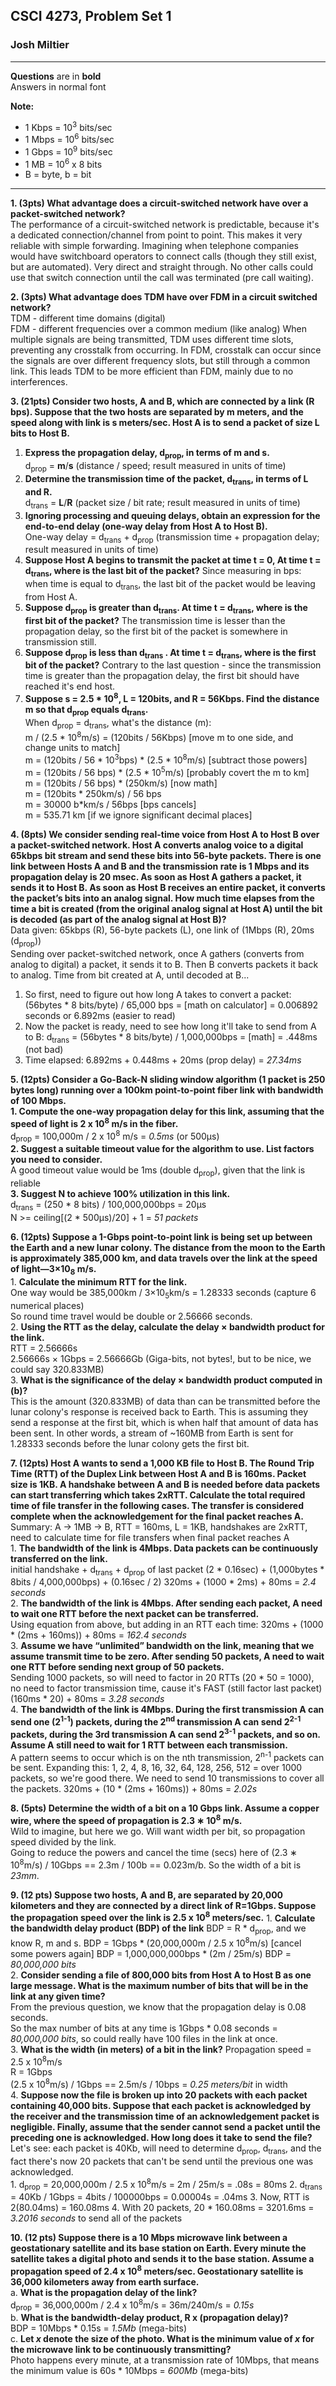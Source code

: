 ## CSCI 4273, Problem Set 1  
### Josh Miltier
----
**Questions** are in **bold**  
Answers in normal font  

**Note:**  
- 1 Kbps = 10<sup>3</sup> bits/sec  
- 1 Mbps = 10<sup>6</sup> bits/sec  
- 1 Gbps = 10<sup>9</sup> bits/sec  
- 1 MB = 10<sup>6</sup> x 8 bits  
- B = byte, b = bit  

----

**1. (3pts) What advantage does a circuit-switched network have over a packet-switched network?**  
  The performance of a circuit-switched network is predictable, because it's a dedicated connection/channel from point to point. This makes it very reliable with simple forwarding. Imagining when telephone companies would have switchboard operators to connect calls (though they still exist, but are automated). Very direct and straight through. No other calls could use that switch connection until the call was terminated (pre call waiting).


**2. (3pts) What advantage does TDM have over FDM in a circuit switched network?**  
  TDM - different time domains (digital)  
  FDM - different frequencies over a common medium (like analog)
  When multiple signals are being transmitted, TDM uses different time slots, preventing any crosstalk from occurring. In FDM, crosstalk can occur since the signals are over different frequency slots, but still through a common link. This leads TDM to be more efficient than FDM, mainly due to no interferences.

__3. (21pts) Consider two hosts, A and B, which are connected by a link (**R** bps). Suppose that the two hosts are separated by **m** meters, and the speed along with link is **s** meters/sec. Host A is to send a packet of size **L** bits to Host B.__   
  1. **Express the propagation delay, d<sub>prop</sub>, in terms of m and s.**  
    d<sub>prop</sub> = **m**/**s** (distance / speed; result measured in units of time)  
  2. **Determine the transmission time of the packet, d<sub>trans</sub>, in terms of L and R.**  
    d<sub>trans</sub> = **L**/**R**  (packet size / bit rate; result measured in units of time)       
  3. **Ignoring processing and queuing delays, obtain an expression for the end-to-end delay (one-way delay from Host A to Host B).**  
    One-way delay = d<sub>trans</sub> + d<sub>prop</sub> (transmission time + propagation delay; result measured in units of time)  
  4. **Suppose Host A begins to transmit the packet at time t = 0, At time t = d<sub>trans</sub>, where is the last bit of the packet?**
    Since measuring in bps: when time is equal to d<sub>trans</sub>, the last bit of the packet would be leaving from Host A.  
  5. **Suppose d<sub>prop</sub> is greater than d<sub>trans</sub>. At time t = d<sub>trans</sub>, where is the first bit of the packet?**
    The transmission time is lesser than the propagation delay, so the first bit of the packet is somewhere in transmission still.  
  6. **Suppose d<sub>prop</sub> is less than d<sub>trans</sub> . At time t = d<sub>trans</sub>, where is the first bit of the packet?**
    Contrary to the last question - since the transmission time is greater than the propagation delay, the first bit should have reached it's end host.  
  7. **Suppose s = 2.5 * 10<sup>8</sup>, L = 120bits, and R = 56Kbps. Find the distance m so that d<sub>prop</sub> equals d<sub>trans</sub>.**   
    When d<sub>prop</sub> = d<sub>trans</sub>, what's the distance (m):  
    m / (2.5 * 10<sup>8</sup>m/s) = (120bits / 56Kbps)                    [move m to one side, and change units to match]  
    m = (120bits / 56 * 10<sup>3</sup>bps) * (2.5 * 10<sup>8</sup>m/s)    [subtract those powers]  
    m = (120bits / 56 bps) * (2.5 * 10<sup>5</sup>m/s)                    [probably covert the m to km]  
    m = (120bits / 56 bps) * (250km/s)     [now math]  
    m = (120bits * 250km/s) / 56 bps  
    m = 30000 b*km/s / 56bps                [bps cancels]  
    m = 535.71 km                           [if we ignore significant decimal places]  


**4. (8pts) We consider sending real-time voice from Host A to Host B over a packet-switched network. Host A converts analog voice to a digital 65kbps bit stream and send these bits into 56-byte packets. There is one link between Hosts A and B and the transmission rate is 1 Mbps and its propagation delay is 20 msec. As soon as Host A gathers a packet, it sends it to Host B. As soon as Host B receives an entire packet, it converts the packet’s bits into an analog signal. How much time elapses from the time a bit is created (from the original analog signal at Host A) until the bit is decoded (as part of the analog signal at Host B)?**  
  Data given: 65kbps (R), 56-byte packets (L), one link of (1Mbps (R), 20ms (d<sub>prop</sub>))  
  Sending over packet-switched network, once A gathers (converts from analog to digital) a packet, it sends it to B. Then B converts packets it back to analog. Time from bit created at A, until decoded at B...  
  1. So first, need to figure out how long A takes to convert a packet:  (56bytes * 8 bits/byte) / 65,000 bps = [math on calculator] = 0.006892 seconds or 6.892ms (easier to read)  
  2. Now the packet is ready, need to see how long it'll take to send from A to B: d<sub>trans</sub> = (56bytes * 8 bits/byte) / 1,000,000bps = [math] = .448ms (not bad)
  3. Time elapsed: 6.892ms + 0.448ms + 20ms (prop delay) = *27.34ms*  


**5. (12pts) Consider a Go-Back-N sliding window algorithm (1 packet is 250 bytes long) running over a 100km point-to-point fiber link with bandwidth of 100 Mbps.**   
    **1. Compute the one-way propagation delay for this link, assuming that the speed of light is 2 x 10<sup>8</sup> m/s in the fiber.**  
        d<sub>prop</sub> = 100,000m / 2 x 10<sup>8</sup> m/s = *0.5ms* (or 500μs)  
    **2. Suggest a suitable timeout value for the algorithm to use. List factors you need to consider.**  
        A good timeout value would be 1ms (double d<sub>prop</sub>), given that the link is reliable  
    **3. Suggest N to achieve 100% utilization in this link.**  
        d<sub>trans</sub> = (250 * 8 bits) / 100,000,000bps = 20μs  
        N >= ceiling[(2 * 500μs)/20] + 1 = *51 packets*


**6. (12pts) Suppose a 1-Gbps point-to-point link is being set up between the Earth and a new lunar colony. The distance from the moon to the Earth is approximately 385,000 km, and data travels over the link at the speed of light—3×10<sub>8</sub> m/s.**  
    1. **Calculate the minimum RTT for the link.**  
        One way would be 385,000km / 3×10<sub>5</sub>km/s = 1.28333 seconds (capture 6 numerical places)  
        So round time travel would be double or 2.56666 seconds.  
    2. **Using the RTT as the delay, calculate the delay × bandwidth product for the link.**  
        RTT = 2.56666s  
        2.56666s × 1Gbps = 2.56666Gb (Giga-bits, not bytes!, but to be nice, we could say 320.833MB)  
    3. **What is the significance of the delay × bandwidth product computed in (b)?**  
        This is the amount (320.833MB) of data than can be transmitted before the lunar colony's response is received back to Earth. This is assuming they send a response at the first bit, which is when half that amount of data has been sent. In other words, a stream of ~160MB from Earth is sent for 1.28333 seconds before the lunar colony gets the first bit.


**7. (12pts) Host A wants to send a 1,000 KB file to Host B. The Round Trip Time (RTT) of the Duplex Link between Host A and B is 160ms. Packet size is 1KB. A handshake between A and B is needed before data packets can start transferring which takes 2xRTT. Calculate the total required time of file transfer in the following cases. The transfer is considered complete when the acknowledgement for the final packet reaches A.**  
    Summary: A -> 1MB -> B, RTT = 160ms, L = 1KB, handshakes are 2xRTT, need to calculate time for file transfers when final packet reaches A  
    1. **The bandwidth of the link is 4Mbps. Data packets can be continuously transferred on the link.**  
        initial handshake + d<sub>trans</sub> + d<sub>prop</sub> of last packet
        (2 * 0.16sec) + (1,000bytes * 8bits / 4,000,000bps) + (0.16sec / 2)
        320ms + (1000 * 2ms) + 80ms = *2.4 seconds*   
    2. **The bandwidth of the link is 4Mbps. After sending each packet, A need to wait one RTT before the next packet can be transferred.**  
      Using equation from above, but adding in an RTT each time: 320ms + (1000 * (2ms + 160ms)) + 80ms = *162.4 seconds*   
    3. **Assume we have “unlimited” bandwidth on the link, meaning that we assume transmit time to be zero. After sending 50 packets, A need to wait one RTT before sending next group of 50 packets.**  
      Sending 1000 packets, so will need to factor in 20 RTTs (20 * 50 = 1000), no need to factor transmission time, cause it's FAST (still factor last packet)
      (160ms * 20) + 80ms = *3.28 seconds*  
    4. **The bandwidth of the link is 4Mbps. During the first transmission A can send one (2<sup>1-1</sup>) packets, during the 2<sup>nd</sup> transmission A can send 2<sup>2-1</sup> packets, during the 3rd transmission A can send 2<sup>3-1</sup> packets, and so on. Assume A still need to wait for 1 RTT between each transmission.**  
      A pattern seems to occur which is on the nth transmission, 2<sup>n-1</sup> packets can be sent. Expanding this: 1, 2, 4, 8, 16, 32, 64, 128, 256, 512 = over 1000 packets, so we're good there. We need to send 10 transmissions to cover all the packets.
      320ms + (10 * (2ms + 160ms)) + 80ms = *2.02s*


**8. (5pts) Determine the width of a bit on a 10 Gbps link. Assume a copper wire, where the speed of propagation is 2.3 ∗ 10<sup>8</sup> m/s.**   
    Wild to imagine, but here we go. Will want width per bit, so propagation speed divided by the link.  
    Going to reduce the powers and cancel the time (secs) here of (2.3 ∗ 10<sup>8</sup>m/s) / 10Gbps == 2.3m / 100b == 0.023m/b. So the width of a bit is *23mm*.  


**9. (12 pts) Suppose two hosts, A and B, are separated by 20,000 kilometers and they are connected by a direct link of R=1Gbps. Suppose the propagation speed over the link is 2.5 x 10<sup>8</sup> meters/sec.**
    1. **Calculate the bandwidth delay product (BDP) of the link**
      BDP = R * d<sub>prop</sub>, and we know R, m and s.
      BDP = 1Gbps * (20,000,000m / 2.5 x 10<sup>8</sup>m/s)   [cancel some powers again]
      BDP = 1,000,000,000bps * (2m / 25m/s)
      BDP = *80,000,000 bits*  
    2. **Consider sending a file of 800,000 bits from Host A to Host B as one large message. What is the maximum number of bits that will be in the link at any given time?**  
      From the previous question, we know that the propagation delay is 0.08 seconds.  
      So the max number of bits at any time is 1Gbps * 0.08 seconds = *80,000,000 bits*, so could really have 100 files in the link at once.  
    3. **What is the width (in meters) of a bit in the link?**
      Propagation speed = 2.5 x 10<sup>8</sup>m/s  
      R = 1Gbps  
      (2.5 x 10<sup>8</sup>m/s) / 1Gbps == 2.5m/s / 10bps = *0.25 meters/bit* in width  
    4. **Suppose now the file is broken up into 20 packets with each packet containing 40,000 bits. Suppose that each packet is acknowledged by the receiver and the transmission time of an acknowledgement packet is negligible. Finally, assume that the sender cannot send a packet until the preceding one is acknowledged. How long does it take to send the file?**
      Let's see: each packet is 40Kb, will need to determine d<sub>prop</sub>, d<sub>trans</sub>, and the fact there's now 20 packets that can't be send until the previous one was acknowledged.  
      1. d<sub>prop</sub> = 20,000,000m / 2.5 x 10<sup>8</sup>m/s = 2m / 25m/s = .08s = 80ms
      2. d<sub>trans</sub> = 40Kb / 1Gbps = 4bits / 100000bps = 0.00004s = .04ms
      3. Now, RTT is 2(80.04ms) = 160.08ms
      4. With 20 packets, 20 * 160.08ms = 3201.6ms = *3.2016 seconds* to send all of the packets


**10. (12 pts) Suppose there is a 10 Mbps microwave link between a geostationary satellite and its base station on Earth. Every minute the satellite takes a digital photo and sends it to the base station. Assume a propagation speed of 2.4 x 10<sup>8</sup> meters/sec. Geostationary satellite is 36,000 kilometers away from earth surface.**  
    a. **What is the propagation delay of the link?**  
      d<sub>prop</sub> = 36,000,000m / 2.4 x 10<sup>8</sup>m/s = 36m/240m/s = *0.15s*  
    b. **What is the bandwidth-delay product, R x (propagation delay)?**  
      BDP = 10Mbps * 0.15s = *1.5Mb* (mega-bits)  
    c. **Let *x* denote the size of the photo. What is the minimum value of *x* for the microwave link to be continuously transmitting?**  
      Photo happens every minute, at a transmission rate of 10Mbps, that means the minimum value is 60s * 10Mbps = *600Mb* (mega-bits)
